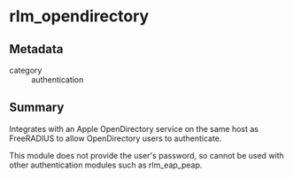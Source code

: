 # rlm_opendirectory
## Metadata
<dl>
  <dt>category</dt><dd>authentication</dd>
</dl>

## Summary

Integrates with an Apple OpenDirectory service on the same host as
FreeRADIUS to allow OpenDirectory users to authenticate.

This module does not provide the user's password, so cannot be
used with other authentication modules such as rlm_eap_peap.
